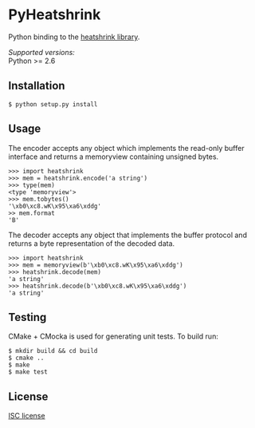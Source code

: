 PyHeatshrink
===========

Python binding to the [heatshrink library](https://github.com/atomicobject/heatshrink).

*Supported versions:*  
Python >= 2.6

## Installation

```
$ python setup.py install
```

## Usage

The encoder accepts any object which implements the read-only buffer interface
and returns a memoryview containing unsigned bytes.
```
>>> import heatshrink
>>> mem = heatshrink.encode('a string')
>>> type(mem)
<type 'memoryview'>
>>> mem.tobytes()
'\xb0\xc8.wK\x95\xa6\xddg'
>> mem.format
'B'
```

The decoder accepts any object that implements the buffer protocol
and returns a byte representation of the decoded data.
```
>>> import heatshrink
>>> mem = memoryview(b'\xb0\xc8.wK\x95\xa6\xddg')
>>> heatshrink.decode(mem)
'a string'
>>> heatshrink.decode(b'\xb0\xc8.wK\x95\xa6\xddg')
'a string'
```

## Testing

CMake + CMocka is used for generating unit tests. To build run:
```
$ mkdir build && cd build
$ cmake ..
$ make
$ make test
```

## License

[ISC license](LICENSE)
